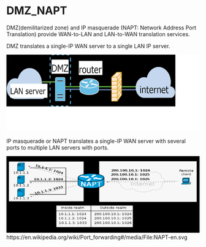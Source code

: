 # DMZ_NAPT
DMZ(demilitarized zone) and IP masquerade (NAPT: Network Address Port Translation) 
provide WAN-to-LAN and LAN-to-WAN translation services.

DMZ translates a single-IP WAN server to a single LAN IP server.

<img src=dmz.png height=200 width=800>

IP masquerade or NAPT translates a single-IP WAN server with several ports 
to multiple LAN servers with ports.

<img src=napt.png height=200 width=800>
https://en.wikipedia.org/wiki/Port_forwarding#/media/File:NAPT-en.svg
